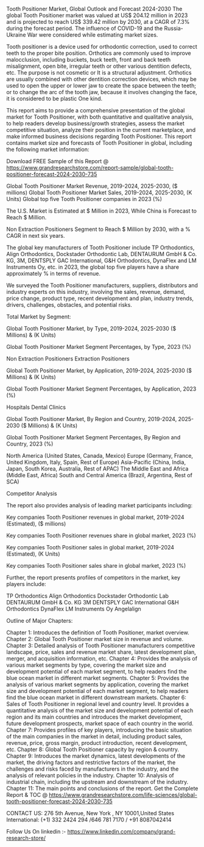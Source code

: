 Tooth Positioner Market, Global Outlook and Forecast 2024-2030
The global Tooth Positioner market was valued at US$ 204.12 million in 2023 and is projected to reach US$ 339.42 million by 2030, at a CAGR of 7.3% during the forecast period. The influence of COVID-19 and the Russia-Ukraine War were considered while estimating market sizes.

Tooth positioner is a device used for orthodontic correction, used to correct teeth to the proper bite position. Orthotics are commonly used to improve malocclusion, including buckets, buck teeth, front and back teeth misalignment, open bite, irregular teeth or other various dentition defects, etc. The purpose is not cosmetic or It is a structural adjustment. Orthotics are usually combined with other dentition correction devices, which may be used to open the upper or lower jaw to create the space between the teeth; or to change the arc of the tooth jaw, because it involves changing the face, it is considered to be plastic One kind.

This report aims to provide a comprehensive presentation of the global market for Tooth Positioner, with both quantitative and qualitative analysis, to help readers develop business/growth strategies, assess the market competitive situation, analyze their position in the current marketplace, and make informed business decisions regarding Tooth Positioner. This report contains market size and forecasts of Tooth Positioner in global, including the following market information:

Download FREE Sample of this Report @ https://www.grandresearchstore.com/report-sample/global-tooth-positioner-forecast-2024-2030-735

Global Tooth Positioner Market Revenue, 2019-2024, 2025-2030, ($ millions)
Global Tooth Positioner Market Sales, 2019-2024, 2025-2030, (K Units)
Global top five Tooth Positioner companies in 2023 (%)

The U.S. Market is Estimated at $ Million in 2023, While China is Forecast to Reach $ Million.

Non Extraction Positioners Segment to Reach $ Million by 2030, with a % CAGR in next six years.

The global key manufacturers of Tooth Positioner include TP Orthodontics, Align Orthodontics, Dockstader Orthodontic Lab, DENTAURUM GmbH & Co. KG, 3M, DENTSPLY GAC International, G&H Orthodontics, DynaFlex and LM Instruments Oy, etc. in 2023, the global top five players have a share approximately % in terms of revenue.

We surveyed the Tooth Positioner manufacturers, suppliers, distributors and industry experts on this industry, involving the sales, revenue, demand, price change, product type, recent development and plan, industry trends, drivers, challenges, obstacles, and potential risks.

Total Market by Segment:

Global Tooth Positioner Market, by Type, 2019-2024, 2025-2030 ($ Millions) & (K Units)

Global Tooth Positioner Market Segment Percentages, by Type, 2023 (%)

Non Extraction Positioners
Extraction Positioners

Global Tooth Positioner Market, by Application, 2019-2024, 2025-2030 ($ Millions) & (K Units)

Global Tooth Positioner Market Segment Percentages, by Application, 2023 (%)

Hospitals
Dental Clinics

Global Tooth Positioner Market, By Region and Country, 2019-2024, 2025-2030 ($ Millions) & (K Units)

Global Tooth Positioner Market Segment Percentages, By Region and Country, 2023 (%)

North America (United States, Canada, Mexico)
Europe (Germany, France, United Kingdom, Italy, Spain, Rest of Europe)
Asia-Pacific (China, India, Japan, South Korea, Australia, Rest of APAC)
The Middle East and Africa (Middle East, Africa)
South and Central America (Brazil, Argentina, Rest of SCA)

Competitor Analysis

The report also provides analysis of leading market participants including:

Key companies Tooth Positioner revenues in global market, 2019-2024 (Estimated), ($ millions)

Key companies Tooth Positioner revenues share in global market, 2023 (%)

Key companies Tooth Positioner sales in global market, 2019-2024 (Estimated), (K Units)

Key companies Tooth Positioner sales share in global market, 2023 (%)

Further, the report presents profiles of competitors in the market, key players include:

TP Orthodontics
Align Orthodontics
Dockstader Orthodontic Lab
DENTAURUM GmbH & Co. KG
3M
DENTSPLY GAC International
G&H Orthodontics
DynaFlex
LM Instruments Oy
Angelalign

Outline of Major Chapters:

Chapter 1: Introduces the definition of Tooth Positioner, market overview.
Chapter 2: Global Tooth Positioner market size in revenue and volume.
Chapter 3: Detailed analysis of Tooth Positioner manufacturers competitive landscape, price, sales and revenue market share, latest development plan, merger, and acquisition information, etc.
Chapter 4: Provides the analysis of various market segments by type, covering the market size and development potential of each market segment, to help readers find the blue ocean market in different market segments.
Chapter 5: Provides the analysis of various market segments by application, covering the market size and development potential of each market segment, to help readers find the blue ocean market in different downstream markets.
Chapter 6: Sales of Tooth Positioner in regional level and country level. It provides a quantitative analysis of the market size and development potential of each region and its main countries and introduces the market development, future development prospects, market space of each country in the world.
Chapter 7: Provides profiles of key players, introducing the basic situation of the main companies in the market in detail, including product sales, revenue, price, gross margin, product introduction, recent development, etc.
Chapter 8: Global Tooth Positioner capacity by region & country.
Chapter 9: Introduces the market dynamics, latest developments of the market, the driving factors and restrictive factors of the market, the challenges and risks faced by manufacturers in the industry, and the analysis of relevant policies in the industry.
Chapter 10: Analysis of industrial chain, including the upstream and downstream of the industry.
Chapter 11: The main points and conclusions of the report.
Get the Complete Report & TOC @ https://www.grandresearchstore.com/life-sciences/global-tooth-positioner-forecast-2024-2030-735

CONTACT US:
276 5th Avenue, New York , NY 10001,United States
International: (+1) 332 2424 294 /646 781 7170 / +91 8087042414

Follow Us On linkedin :- https://www.linkedin.com/company/grand-research-store/
